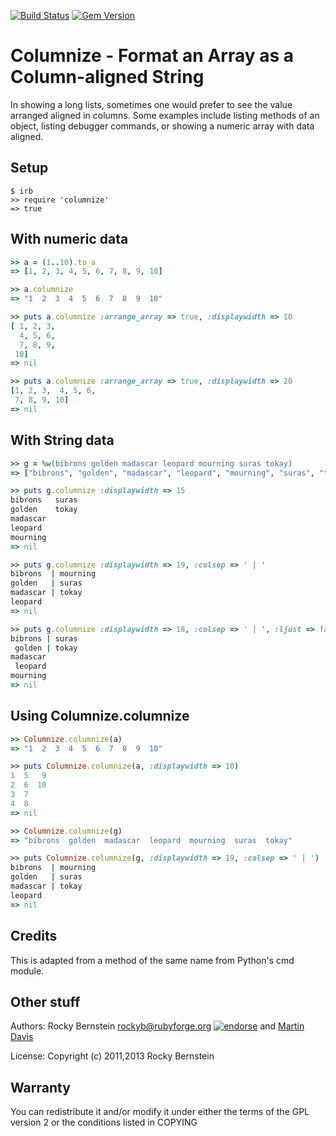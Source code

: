 [![Build Status](https://travis-ci.org/rocky/columnize.png)](https://travis-ci.org/rocky/columnize) [![Gem Version](https://badge.fury.io/rb/columnize.svg)](http://badge.fury.io/rb/columnize)

Columnize - Format an Array as a Column-aligned String
============================================================================

In showing a long lists, sometimes one would prefer to see the value
arranged aligned in columns. Some examples include listing methods of
an object, listing debugger commands, or showing a numeric array with data
aligned.

Setup
-----

    $ irb
    >> require 'columnize'
    => true

With numeric data
-----------------

```ruby
>> a = (1..10).to_a
=> [1, 2, 3, 4, 5, 6, 7, 8, 9, 10]

>> a.columnize
=> "1  2  3  4  5  6  7  8  9  10"

>> puts a.columnize :arrange_array => true, :displaywidth => 10
[ 1, 2, 3,
  4, 5, 6,
  7, 8, 9,
 10]
=> nil

>> puts a.columnize :arrange_array => true, :displaywidth => 20
[1, 2, 3,  4, 5, 6,
 7, 8, 9, 10]
=> nil
```

With String data
----------------

```ruby
>> g = %w(bibrons golden madascar leopard mourning suras tokay)
=> ["bibrons", "golden", "madascar", "leopard", "mourning", "suras", "tokay"]

>> puts g.columnize :displaywidth => 15
bibrons   suras
golden    tokay
madascar
leopard
mourning
=> nil

>> puts g.columnize :displaywidth => 19, :colsep => ' | '
bibrons  | mourning
golden   | suras
madascar | tokay
leopard
=> nil

>> puts g.columnize :displaywidth => 18, :colsep => ' | ', :ljust => false
bibrons | suras
 golden | tokay
madascar
 leopard
mourning
=> nil
```

Using Columnize.columnize
-------------------------

```ruby
>> Columnize.columnize(a)
=> "1  2  3  4  5  6  7  8  9  10"

>> puts Columnize.columnize(a, :displaywidth => 10)
1  5   9
2  6  10
3  7
4  8
=> nil

>> Columnize.columnize(g)
=> "bibrons  golden  madascar  leopard  mourning  suras  tokay"

>> puts Columnize.columnize(g, :displaywidth => 19, :colsep => ' | ')
bibrons  | mourning
golden   | suras
madascar | tokay
leopard
=> nil
```

Credits
-------

This is adapted from a method of the same name from Python's cmd module.

Other stuff
-----------

Authors:   Rocky Bernstein <rockyb@rubyforge.org> [![endorse](https://api.coderwall.com/rocky/endorsecount.png)](https://coderwall.com/rocky) and [Martin Davis](https://github.com/waslogic)

License:   Copyright (c) 2011,2013 Rocky Bernstein

Warranty
--------

You can redistribute it and/or modify it under either the terms of the GPL
version 2 or the conditions listed in COPYING
